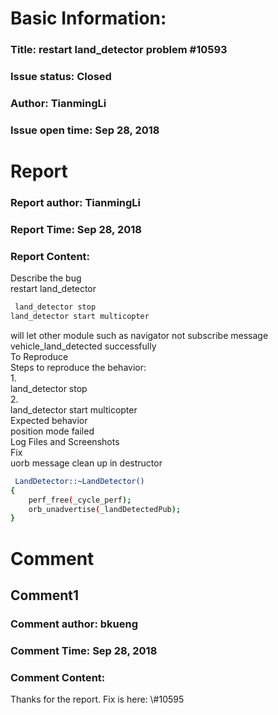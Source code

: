 # Basic Information:
### Title:  restart land_detector problem #10593 
### Issue status: Closed
### Author: TianmingLi
### Issue open time: Sep 28, 2018
# Report
### Report author: TianmingLi
### Report Time: Sep 28, 2018
### Report Content:   
Describe the bug    
restart land_detector  
    
```bash     
 land_detector stop        
land_detector start multicopter        
```  
will let other module such as navigator not subscribe  message vehicle_land_detected successfully  
To Reproduce    
Steps to reproduce the behavior:  
1.    
land_detector stop    
2.    
land_detector start multicopter    
Expected behavior    
position mode failed  
Log Files and Screenshots  
Fix    
uorb message clean up in destructor  
    
```bash     
 LandDetector::~LandDetector()      
{      
	perf_free(_cycle_perf);      
	orb_unadvertise(_landDetectedPub);      
}    
```  

# Comment
## Comment1
### Comment author: bkueng
### Comment Time: Sep 28, 2018
### Comment Content:   
Thanks for the report. Fix is here: \\\#10595  
